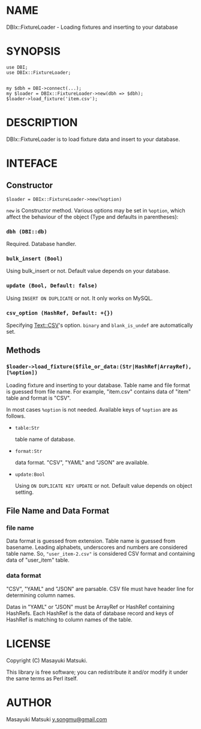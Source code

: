 # NAME

DBIx::FixtureLoader - Loading fixtures and inserting to your database

# SYNOPSIS

    use DBI;
    use DBIx::FixtureLoader;
    

    my $dbh = DBI->connect(...);
    my $loader = DBIx::FixtureLoader->new(dbh => $dbh);
    $loader->load_fixture('item.csv');

# DESCRIPTION

DBIx::FixtureLoader is to load fixture data and insert to your database.

# INTEFACE

## Constructor

    $loader = DBIx::FixtureLoader->new(%option)

`new` is Constructor method. Various options may be set in `%option`, which affect
the behaviour of the object (Type and defaults in parentheses):

### `dbh (DBI::db)`

Required. Database handler.

### `bulk_insert (Bool)`

Using bulk\_insert or not. Default value depends on your database.

### `update (Bool, Default: false)`

Using `INSERT ON DUPLICATE` or not. It only works on MySQL.

### `csv_option (HashRef, Default: +{})`

Specifying [Text::CSV](http://search.cpan.org/perldoc?Text::CSV)'s option. `binary` and `blank_is_undef`
are automatically set.

## Methods

### `$loader->load_fixture($file_or_data:(Str|HashRef|ArrayRef), [%option])`

Loading fixture and inserting to your database. Table name and file format is guessed from
file name. For example, "item.csv" contains data of "item" table and format is "CSV".

In most cases `%option` is not needed. Available keys of `%option` are as follows.

- `table:Str`

    table name of database.

- `format:Str`

    data format. "CSV", "YAML" and "JSON" are available.

- `update:Bool`

    Using `ON DUPLICATE KEY UPDATE` or not. Default value depends on object setting.

## File Name and Data Format

### file name

Data format is guessed from extension. Table name is guessed from basename. Leading alphabets,
underscores and numbers are considered table name. So, `"user_item-2.csv"` is considered CSV format
and containing data of "user\_item" table.

### data format

"CSV", "YAML" and "JSON" are parsable. CSV file must have header line for determining column names.

Datas in "YAML" or "JSON" must be ArrayRef or HashRef containing HashRefs. Each HashRef is the data
of database record and keys of HashRef is matching to column names of the table.

# LICENSE

Copyright (C) Masayuki Matsuki.

This library is free software; you can redistribute it and/or modify
it under the same terms as Perl itself.

# AUTHOR

Masayuki Matsuki <y.songmu@gmail.com>

